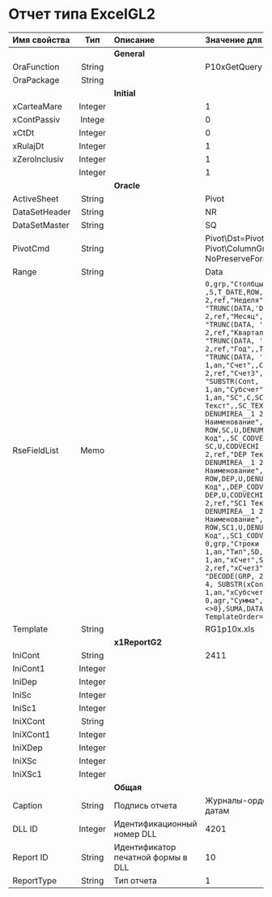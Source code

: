 # Отчет типа ExcelGL2

| **Имя свойства** | **Тип** | **Описание** | **Значение для примера** |
| :------------- |:-------------:| :-----| :-----|
|   |   | **General** |   |
| OraFunction | String |   | P10xGetQuery |
| OraPackage | String |   |   |
|   |   | **Initial** |   |
| xCarteaMare | Integer |  | 1 |
| xContPassiv | Intege  |   | 0 |
| xCtDt | Integer |  | 0 |
| xRulajDt | Integer |   | 1 |
| xZeroInclusiv | Integer |  | 1 |
|   | Integer |   | 1 |
|   |   | **Oracle** |   |
| ActiveSheet | String |  | Pivot |
| DataSetHeader | String |  | NR |
| DataSetMaster | String |  | SQ |
| PivotCmd | String |   | Pivot\Dst=Pivot!R6C2\Name= Pivot\ColumnGrand\       NoPreserveFormatting |
| Range | String |   | Data |
| RseFieldList | Memo |   | `0,grp,"Столбцы слева" 1,an,"Дата" ,S,T_DATE,ROW,DATA 2,ref,"Неделя",,T_WEEK,ROW,DATA,Q,          "TRUNC(DATA,'D')" 2,ref,"Месяц",,T_MONTH,ROW,DATA,Q,              "TRUNC(DATA, 'MM')" 2,ref,"Квартал",,T_QUARTER,ROW,DATA,Q,        "TRUNC(DATA, 'Q')" 2,ref,"Год",,T_YEAR,ROW,DATA,Q,                         "TRUNC(DATA, 'Y')" 1,an,"Счет",,CONT,ROW 2,ref,"Счет3",,Cont3,ROW,Cont,Q,                          "SUBSTR(Cont, 1, 3)" 1,an,"Субсчет",,CONT1,ROW 1,an,"SC",C,SC,ROW 2,ref,"SC Текст",,SC_TEXT,ROW,SC,U,                 DENUMIREA__1 2,ref,"SC Наименование",,SC_DENUMIREA,  ROW,SC,U,DENUMIREA 2,ref,"SC Код",,SC_CODVECHI,ROW,                  SC,U,CODVECHI 1,an,"DEP",C,DEP,ROW 2,ref,"DEP Текст",,DEP_TEXT,ROW,DEP,U,         DENUMIREA__1 2,ref,"DEP Наименование",,DEP_DENUMIREA,  ROW,DEP,U,DENUMIREA 2,ref,"DEP Код",,DEP_CODVECHI,ROW,           DEP,U,CODVECHI 1,an,"SC1",C,SC1,ROW 2,ref,"SC1 Текст",,SC1_TEXT,ROW,SC1,U,         DENUMIREA__1 2,ref,"SC1 Наименование",,SC1_DENUMIREA, ROW,SC1,U,DENUMIREA 2,ref,"SC1 Код",,SC1_CODVECHI,ROW,SC1,U,CODVECHI 0,grp,"Строки сверху" 1,an,"Тип",SD,GRP,COLUMN,GRPTEXT 1,an,"xСчет",S,xCONT,COLUMN 2,ref,"xСчет3",,xCont3,COLUMN,xCont,Q, "DECODE(GRP, 2, SUBSTR(xCont, 1, 3), 4, SUBSTR(xCont, 1, 3), xCont)" 1,an,"xСубсчет",,xCONT1,COLUMN 0,agr,"Сумма",SF{NVL(SUMA,0)<>0},SUMA,DATA,SUM TemplateOrder=T_DATE,GRP,XCONT,SUMA` |
| Template | String |  | RG1p10x.xls |
|   |   | **x1ReportG2** |   |
| IniCont | String |   | 2411 |
| IniCont1 | Integer |  |  |
| IniDep | Integer |  |  |
| IniSc | Integer |  |  |
| IniSc1 | Integer |  |  |
| IniXCont | String |  |  |
| IniXCont1 | Integer |  |  |
| IniXDep | Integer |  |  |
| IniXSc | Integer |  |  |
| IniXSc1 | Integer |  |  |
|  |  | **Общая** |  |
| Caption | String | Подпись отчета | Журналы-ордера с расшифровкой                     по датам |
| DLL ID | Integer | Идентификационный номер DLL | 4201 |
| Report ID | String | Идентификатор печатной формы в DLL | 10 |
| ReportType | String | Тип отчета | 1 |

